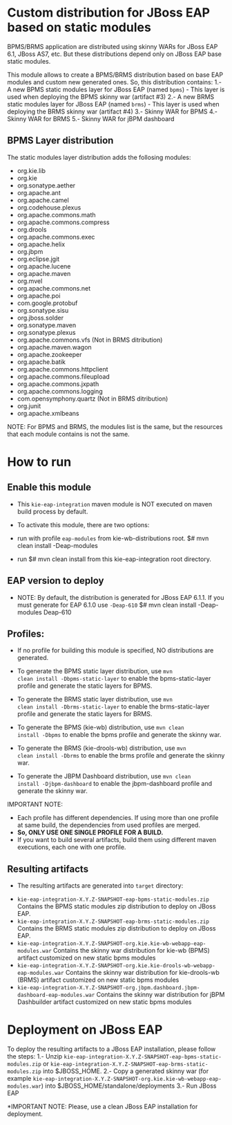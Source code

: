 Custom distribution for JBoss EAP based on static modules
==========================================================

BPMS/BRMS application are distributed using skinny WARs for JBoss EAP 6.1, JBoss AS7, etc. But these distributions depend only on JBoss EAP base static modules.

This module allows to create a BPMS/BRMS distribution based on base EAP modules and custom new generated ones. So, this distribution contains:
1.- A new BPMS static modules layer for JBoss EAP (named <code>bpms</code>) - This layer is used when deploying the BPMS skinny war (artifact #3)
2.- A new BRMS static modules layer for JBoss EAP (named <code>brms</code>) - This layer is used when deploying the BRMS skinny war (artifact #4)
3.- Skinny WAR for BPMS
4.- Skinny WAR for BRMS
5.- Skinny WAR for jBPM dashboard


BPMS Layer distribution
-----------------------

The static modules layer distribution adds the follosing modules:

* org.kie.lib
* org.kie
* org.sonatype.aether
* org.apache.ant
* org.apache.camel
* org.codehouse.plexus
* org.apache.commons.math
* org.apache.commons.compress
* org.drools
* org.apache.commons.exec
* org.apache.helix
* org.jbpm
* org.eclipse.jgit
* org.apache.lucene
* org.apache.maven
* org.mvel
* org.apache.commons.net
* org.apache.poi
* com.google.protobuf
* org.sonatype.sisu
* org.jboss.solder
* org.sonatype.maven
* org.sonatype.plexus
* org.apache.commons.vfs (Not in BRMS ditribution)
* org.apache.maven.wagon
* org.apache.zookeeper
* org.apache.batik
* org.apache.commons.httpclient
* org.apache.commons.fileupload
* org.apache.commons.jxpath
* org.apache.commons.logging
* com.opensymphony.quartz (Not in BRMS ditribution)
* org.junit
* org.apache.xmlbeans

NOTE: For BPMS and BRMS, the modules list is the same, but the resources that each module contains is not the same.

How to run
==========

Enable this module
------------------
* This <code>kie-eap-integration</code> maven module is NOT executed on maven build process by default.

* To activate this module, there are two options:
* run with profile <code>eap-modules</code> from kie-wb-distributions root.
$# mvn clean install -Deap-modules
* run $# mvn clean install from this kie-eap-integration root directory.

EAP version to deploy
---------------------
* NOTE: By default, the distribution is generated for JBoss EAP 6.1.1. If you must generate for EAP 6.1.0 use <code>-Deap-610</code>
$# mvn clean install -Deap-modules Deap-610

Profiles:
----------
- If no profile for building this module is specified, NO distributions are generated.

- To generate the BPMS static layer distribution, use <code>mvn clean install -Dbpms-static-layer</code> to enable the bpms-static-layer profile and generate the static layers for BPMS.
- To generate the BRMS static layer distribution, use <code>mvn clean install -Dbrms-static-layer</code> to enable the brms-static-layer profile and generate the static layers for BRMS.
- To generate the BPMS (kie-wb) distribution, use <code>mvn clean install -Dbpms</code> to enable the bpms profile and generate the skinny war.
- To generate the BRMS (kie-drools-wb) distribution, use <code>mvn clean install -Dbrms</code> to enable the brms profile and generate the skinny war.
- To generate the JBPM Dashboard distribution, use <code>mvn clean install -Djbpm-dashboard</code> to enable the jbpm-dashboard profile and generate the skinny war.

IMPORTANT NOTE:
* Each profile has different dependencies. If using more than one profile at same build, the dependencies from used profiles are merged.
* **So, ONLY USE ONE SINGLE PROFILE FOR A BUILD.**
* If you want to build several artifacts, build them using different maven executions, each one with one profile.


Resulting artifacts
---------------------
* The resulting artifacts are generated into <code>target</code> directory:
- <code>kie-eap-integration-X.Y.Z-SNAPSHOT-eap-bpms-static-modules.zip</code> Contains the BPMS static modules zip distribution to deploy on JBoss EAP.
- <code>kie-eap-integration-X.Y.Z-SNAPSHOT-eap-brms-static-modules.zip</code> Contains the BRMS static modules zip distribution to deploy on JBoss EAP.
- <code>kie-eap-integration-X.Y.Z-SNAPSHOT-org.kie.kie-wb-webapp-eap-modules.war</code> Contains the skinny war distribution for kie-wb (BPMS) artifact customized on new static bpms modules
- <code>kie-eap-integration-X.Y.Z-SNAPSHOT-org.kie.kie-drools-wb-webapp-eap-modules.war</code> Contains the skinny war distribution for kie-drools-wb (BRMS) artifact customized on new static bpms modules
- <code>kie-eap-integration-X.Y.Z-SNAPSHOT-org.jbpm.dashboard.jbpm-dashboard-eap-modules.war</code> Contains the skinny war distribution for jBPM Dashbuilder artifact customized on new static bpms modules

Deployment on JBoss EAP
=======================

To deploy the resulting artifacts to a JBoss EAP installation, please follow the steps:
1.- Unzip <code>kie-eap-integration-X.Y.Z-SNAPSHOT-eap-bpms-static-modules.zip</code> or <code>kie-eap-integration-X.Y.Z-SNAPSHOT-eap-brms-static-modules.zip</code> into $JBOSS_HOME.
2.- Copy a generated skinny war (for example <code>kie-eap-integration-X.Y.Z-SNAPSHOT-org.kie.kie-wb-webapp-eap-modules.war</code>) into $JBOSS_HOME/standalone/deployments
3.- Run JBoss EAP

*IMPORTANT NOTE: Please, use a clean JBoss EAP installation for deployment.
